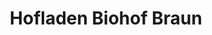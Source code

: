 ---
title: "Hofladen Biohof Braun"
url: /vaihingen-an-der-enz/hofladen-biohof-braun/
shop: Gemüse & Obst
---